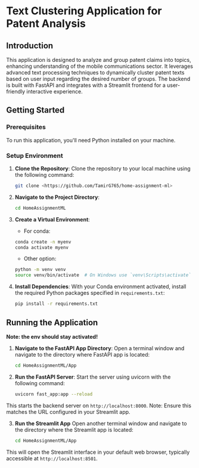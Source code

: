 # Text Clustering Application for Patent Analysis

## Introduction
This application is designed to analyze and group patent claims into topics, enhancing understanding of the mobile communications sector. It leverages advanced text processing techniques to dynamically cluster patent texts based on user input regarding the desired number of groups. The backend is built with FastAPI and integrates with a Streamlit frontend for a user-friendly interactive experience.

## Getting Started

### Prerequisites
To run this application, you'll need Python installed on your machine.

### Setup Environment

1. **Clone the Repository**:
    Clone the repository to your local machine using the following command:
    ```bash
    git clone <https://github.com/TamirG765/home-assignment-ml>

2. **Navigate to the Project Directory**:
    ```bash
    cd HomeAssignmentML

3. **Create a Virtual Environment**:
    * For conda:
    ```bash
    conda create -n myenv 
    conda activate myenv
    ```

    * Other option:
    ```bash
    python -m venv venv
    source venv/bin/activate  # On Windows use `venv\Scripts\activate`
    ```

4. **Install Dependencies**:
    With your Conda environment activated, install the required Python packages specified in `requirements.txt`:
    ```bash
    pip install -r requirements.txt

## Running the Application
__Note: the env should stay activated!__

1. **Navigate to the FastAPI App Directory**:
   Open a terminal window and navigate to the directory where FastAPI app is located:
   ```bash
   cd HomeAssignmentML/App
   ```

2. **Run the FastAPI Server**:
    Start the server using uvicorn with the following command:
    ```bash
    uvicorn fast_app:app --reload
    ```

This starts the backend server on `http://localhost:8000`.
Note: Ensure this matches the URL configured in your Streamlit app.

3. **Run the Streamlit App**
    Open another terminal window and navigate to the directory where the Streamlit app is located:
    ```bash
    cd HomeAssignmentML/App
    ```
This will open the Streamlit interface in your default web browser, typically accessible at `http://localhost:8501`.
